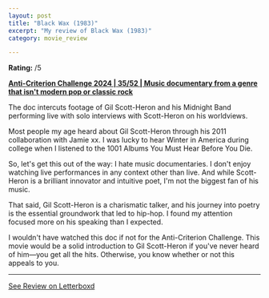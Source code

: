 ```yaml
---
layout: post
title: "Black Wax (1983)"
excerpt: "My review of Black Wax (1983)"
category: movie_review

---
```


**Rating:** /5

<b><a href="https://boxd.it/qBmUY/detail">Anti-Criterion Challenge 2024 | 35/52 | Music documentary from a genre that isn't modern pop or classic rock</a></b>

The doc intercuts footage of Gil Scott-Heron and his Midnight Band performing live with solo interviews with Scott-Heron on his worldviews.

Most people my age heard about Gil Scott-Heron through his 2011 collaboration with Jamie xx. I was lucky to hear Winter in America during college when I listened to the 1001 Albums You Must Hear Before You Die.

So, let's get this out of the way: I hate music documentaries. I don't enjoy watching live performances in any context other than live. And while Scott-Heron is a brilliant innovator and intuitive poet, I'm not the biggest fan of his music.

That said, Gil Scott-Heron is a charismatic talker, and his journey into poetry is the essential groundwork that led to hip-hop. I found my attention focused more on his speaking than I expected.

I wouldn't have watched this doc if not for the Anti-Criterion Challenge. This movie would be a solid introduction to Gil Scott-Heron if you've never heard of him—you get all the hits. Otherwise, you know whether or not this appeals to you.

<hr>

[See Review on Letterboxd](https://boxd.it/8HAvMt)
